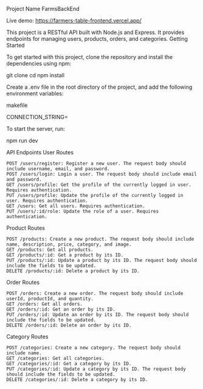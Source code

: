 Project Name FarmsBackEnd

Live demo: https://farmers-table-frontend.vercel.app/


This project is a RESTful API built with Node.js and Express. It provides endpoints for managing users, products, orders, and categories.
Getting Started

To get started with this project, clone the repository and install the dependencies using npm:


git clone <repository-url>
cd <repository-name>
npm install

Create a .env file in the root directory of the project, and add the following environment variables:

makefile

CONNECTION_STRING=<your-mongodb-connection-string>

To start the server, run:


npm run dev

API Endpoints
User Routes

    POST /users/register: Register a new user. The request body should include username, email, and password.
    POST /users/login: Login a user. The request body should include email and password.
    GET /users/profile: Get the profile of the currently logged in user. Requires authentication.
    PUT /users/profile: Update the profile of the currently logged in user. Requires authentication.
    GET /users: Get all users. Requires authentication.
    PUT /users/:id/role: Update the role of a user. Requires authentication.

Product Routes

    POST /products: Create a new product. The request body should include name, description, price, category, and image.
    GET /products: Get all products.
    GET /products/:id: Get a product by its ID.
    PUT /products/:id: Update a product by its ID. The request body should include the fields to be updated.
    DELETE /products/:id: Delete a product by its ID.

Order Routes

    POST /orders: Create a new order. The request body should include userId, productId, and quantity.
    GET /orders: Get all orders.
    GET /orders/:id: Get an order by its ID.
    PUT /orders/:id: Update an order by its ID. The request body should include the fields to be updated.
    DELETE /orders/:id: Delete an order by its ID.

Category Routes

    POST /categories: Create a new category. The request body should include name.
    GET /categories: Get all categories.
    GET /categories/:id: Get a category by its ID.
    PUT /categories/:id: Update a category by its ID. The request body should include the fields to be updated.
    DELETE /categories/:id: Delete a category by its ID.

